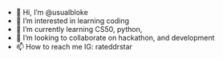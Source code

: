 - 👋 Hi, I’m @usualbloke
- 👀 I’m interested in learning coding
- 🌱 I’m currently learning CS50, python, 
- 💞️ I’m looking to collaborate on hackathon, and development
- 📫 How to reach me IG: rateddrstar 

<!---
usualbloke/usualbloke is a ✨ special ✨ repository because its `README.md` (this file) appears on your GitHub profile.
You can click the Preview link to take a look at your changes.
--->
